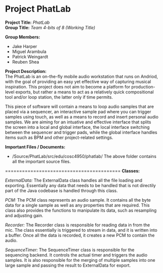 Project PhatLab
=========================================
**Project Title:** *PhatLab*   
**Group Title:** *Team 4-bits of 8 (Working Title)*   

**Group Members:**
*   Jake Harper
*   Miguel Arambula
*   Patrick Weingardt
*   Reuben Shea

**Project Description:**   
  The PhatLab is an on-the-fly mobile audio workstation that runs on Andriod, with the goal of providing an easy yet effective way of capturing musical inspiration. This project does not aim to become a platform for production-level exports, but rather a means to act as a relatively quick compositional tool and/or loop station, the latter only if time permits.  
  
  This piece of software will contain a means to loop audio samples that are placed via a sequencer, an interactive sample pad where you can trigger samples using touch, as well as a means to record and insert personal audio samples. We are aiming for an intuative and effective interface that splits the screen into a local and global interface, the local interface switching between the sequencer and trigger pads, while the global interface handles items such as BPM and other project-related settings.
  
**Important Files / Documents:**
* /Source/PhatLab/src/edu/cosc4950/phatlab/
The above folder contains all the important source files.

=========================================
**Classes:** 

*ExternalData:* 
The ExternalData class handles all the file loading and exporting. Essentially any data that needs to be handled that is not directily part of the Java codebase is handled through this class.

*PCM:* 
The PCM class represents an audio sample. It contains all the byte data for a single sample as well as any properties that are required. This class also provides the functions to manipulate its data, such as resampling and adjusting gain.

*Recorder:* 
The Recorder class is responsible for reading data in from the mic. The class essentially is triggered to stream in data, and it is written into a buffer. Once all the data is recorded, it creates a new PCM to contain the audio.

*SequenceTimer:* 
The SequenceTimer class is responsible for the sequencing backend. It controls the actual timer and triggers the audio samples. It is also responsible for the merging of multiple samples into one large sample and passing the result to ExternalData for export.
